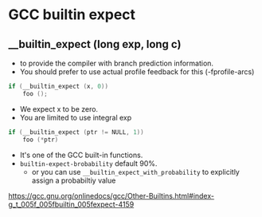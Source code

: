 <link rel="stylesheet" type="text/css" media="all" href="https://shlomo90.github.io/homepage.css" />

# GCC builtin expect

## __builtin_expect (long exp, long c)

* to provide the compiler with branch prediction information.
* You should prefer to use actual profile feedback for this (-fprofile-arcs)

```c
if (__builtin_expect (x, 0))
    foo ();
```

* We expect x to be zero.
* You are limited to use integral exp

```c
if (__builtin_expect (ptr != NULL, 1))
    foo (*ptr)
```

* It's one of the GCC built-in functions.
* `builtin-expect-brobability` default 90%.
    * or you can use `__builtin_expect_with_probability` to explicitly assign a probabiltiy value



https://gcc.gnu.org/onlinedocs/gcc/Other-Builtins.html#index-g_t_005f_005fbuiltin_005fexpect-4159
